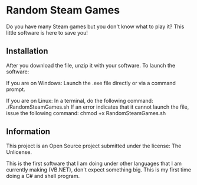 # Random Steam Games
Do you have many Steam games but you don't know what to play it? This little software is here to save you!

## Installation
After you download the file, unzip it with your software. To launch the software:

If you are on Windows:
Launch the .exe file directly or via a command prompt.

If you are on Linux:
In a terminal, do the following command: ./RandomSteamGames.sh
If an error indicates that it cannot launch the file, issue the following command: chmod +x RandomSteamGames.sh

## Information
This project is an Open Source project submitted under the license: The Unlicense.

This is the first software that I am doing under other languages that I am currently making (VB.NET), don't expect something big. This is my first time doing a C# and shell program.
